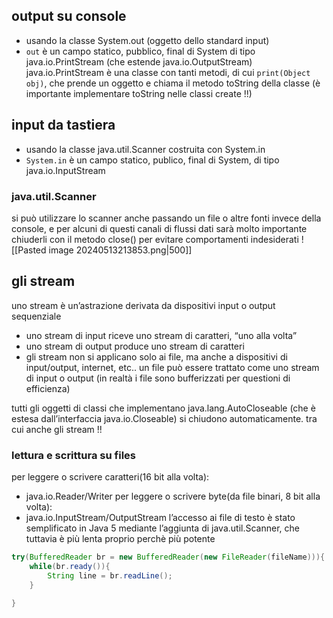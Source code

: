 ## output su console
- usando la classe System.out (oggetto dello standard input)
- `out` è un campo statico, pubblico, final di System di tipo java.io.PrintStream (che estende java.io.OutputStream)
java.io.PrintStream è una classe con tanti metodi, di cui `print(Object obj)`, che prende un oggetto e chiama il metodo toString della classe (è importante implementare toString nelle classi create !!)

## input da tastiera
- usando la classe java.util.Scanner costruita con System.in
- `System.in` è un campo statico, publico, final di System, di tipo java.io.InputStream
### java.util.Scanner
si può utilizzare lo scanner anche passando un file o altre fonti invece della console, e per alcuni di questi canali di flussi dati sarà molto importante chiuderli con il metodo close() per evitare comportamenti indesiderati
![[Pasted image 20240513213853.png|500]]

## gli stream
uno stream è un’astrazione derivata da dispositivi input o output sequenziale
- uno stream di input riceve uno stream di caratteri, “uno alla volta”
- uno stream di output produce uno stream di caratteri
- gli stream non si applicano solo ai file, ma anche a dispositivi di input/output, internet, etc..
un file può essere trattato come uno stream di input o output (in realtà i file sono bufferizzati per questioni di efficienza)

tutti gli oggetti di classi che implementano java.lang.AutoCloseable (che è estesa dall’interfaccia java.io.Closeable) si chiudono automaticamente. tra cui anche gli stream !!

### lettura e scrittura su files
per leggere o scrivere caratteri(16 bit alla volta):
- java.io.Reader/Writer
per leggere o scrivere byte(da file binari, 8 bit alla volta):
- java.io.InputStream/OutputStream
l’accesso ai file di testo è stato semplificato in Java 5 mediante l’aggiunta di java.util.Scanner, che tuttavia è più lenta proprio perchè più potente

```java
try(BufferedReader br = new BufferedReader(new FileReader(fileName))){
	while(br.ready()){
		String line = br.readLine();
	}

}
```

